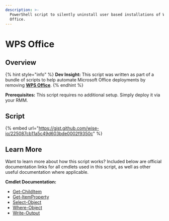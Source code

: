 ```yaml
---
description: >-
  PowerShell script to silently uninstall user based installations of WPS
  Office.
---
```


# WPS Office

## Overview

{% hint style="info" %}
**Dev Insight:** This script was written as part of a bundle of scripts to help automate Microsoft Office deployments by removing [**WPS Office**](https://www.wps.com).
{% endhint %}

**Prerequisites:** This script requires no additional setup. Simply deploy it via your RMM.

## Script

{% embed url="https://gist.github.com/wise-io/225087cb11a5c49d603bde0002f9350c" %}

## Learn More

Want to learn more about how this script works? Included below are official documentation links for all cmdlets used in this script, as well as other useful documentation where applicable.

**Cmdlet Documentation:**

* [Get-ChildItem](https://docs.microsoft.com/en-us/powershell/module/microsoft.powershell.management/get-childitem?view=powershell-7.2)
* [Get-ItemProperty](https://docs.microsoft.com/en-us/powershell/module/microsoft.powershell.management/get-itemproperty?view=powershell-7.2)
* [Select-Object](https://docs.microsoft.com/en-us/powershell/module/microsoft.powershell.utility/select-object?view=powershell-7.2)
* [Where-Object](https://docs.microsoft.com/en-us/powershell/module/microsoft.powershell.core/where-object?view=powershell-7.2)
* [Write-Output](https://docs.microsoft.com/en-us/powershell/module/microsoft.powershell.utility/write-output?view=powershell-7.2)
